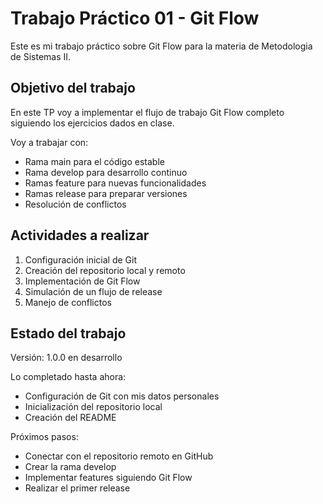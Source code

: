 # Trabajo Práctico 01 - Git Flow

Este es mi trabajo práctico sobre Git Flow para la materia de Metodologia de Sistemas II.

## Objetivo del trabajo

En este TP voy a implementar el flujo de trabajo Git Flow completo siguiendo los ejercicios dados en clase.

Voy a trabajar con:
- Rama main para el código estable
- Rama develop para desarrollo continuo  
- Ramas feature para nuevas funcionalidades
- Ramas release para preparar versiones
- Resolución de conflictos

## Actividades a realizar

1. Configuración inicial de Git
2. Creación del repositorio local y remoto
3. Implementación de Git Flow
4. Simulación de un flujo de release
5. Manejo de conflictos

## Estado del trabajo

Versión: 1.0.0 en desarrollo

Lo completado hasta ahora:
- Configuración de Git con mis datos personales
- Inicialización del repositorio local
- Creación del README

Próximos pasos:
- Conectar con el repositorio remoto en GitHub
- Crear la rama develop
- Implementar features siguiendo Git Flow
- Realizar el primer release
